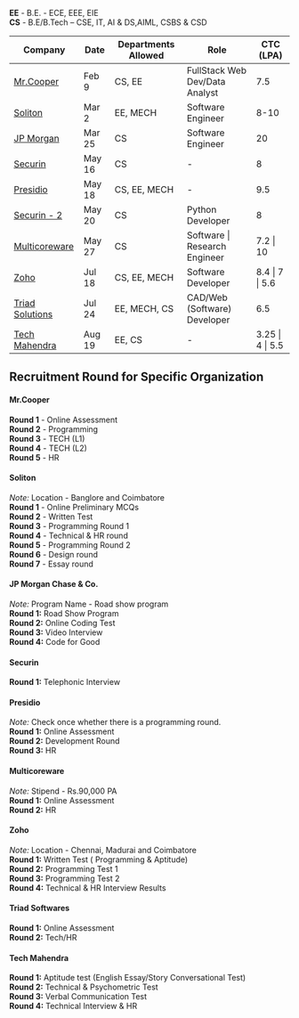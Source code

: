 **EE** - B.E. - ECE, EEE, EIE  
**CS** - B.E/B.Tech – CSE, IT, AI & DS,AIML, CSBS & CSD  


| Company | Date | Departments Allowed | Role | CTC (LPA)|
| - | - | - | - | - |
| [Mr.Cooper](#mrcooper) | Feb 9 | CS, EE | FullStack Web Dev/Data Analyst | 7.5 
| [Soliton](#soliton) | Mar 2 | EE, MECH | Software Engineer | 8-10
| [JP Morgan](#jp-morgan-chase--co) | Mar 25 | CS | Software Engineer | 20 |
| [Securin](#securin) | May 16 | CS | - | 8
| [Presidio](#presidio) | May 18 | CS, EE, MECH | - | 9.5
| [Securin - 2](#securin) | May 20 | CS | Python Developer | 8
| [Multicoreware](#multicoreware) | May 27 | CS | Software \| Research Engineer | 7.2 \| 10
| [Zoho](#zoho) | Jul 18 | CS, EE, MECH | Software Developer | 8.4 \| 7 \| 5.6 |
| [Triad Solutions](#triad-softwares) | Jul 24 | EE, MECH, CS | CAD/Web (Software)      Developer | 6.5 |
| [Tech Mahendra](#tech-mahendra) | Aug 19 | EE, CS | - | 3.25 \| 4 \| 5.5 |

## Recruitment Round for Specific Organization

#### Mr.Cooper

**Round 1** - Online Assessment  
**Round 2** - Programming  
**Round 3** - TECH (L1)  
**Round 4** - TECH (L2)  
**Round 5** - HR  

#### Soliton
*Note:* Location - Banglore and Coimbatore    
**Round 1** - Online Preliminary MCQs  
**Round 2** - Written Test  
**Round 3** -  Programming Round 1    
**Round 4** -  Technical & HR round  
**Round 5** - Programming Round 2  
**Round 6** - Design round  
**Round 7** - Essay round  

#### JP Morgan Chase & Co.
*Note:* Program Name - Road show program  
**Round 1:** Road Show Program  
**Round 2:** Online Coding Test  
**Round 3:** Video Interview  
**Round 4:** Code for Good  

#### Securin
**Round 1:** Telephonic Interview  

#### Presidio
*Note:* Check once whether there is a programming round.  
**Round 1:** Online Assessment  
**Round 2:** Development Round  
**Round 3:** HR  

#### Multicoreware
*Note:* Stipend - Rs.90,000 PA  
**Round 1:** Online Assessment  
**Round 2:** HR  

#### Zoho
*Note:* Location - Chennai, Madurai and Coimbatore  
**Round 1:** Written Test ( Programming & Aptitude)  
**Round 2:** Programming Test 1  
**Round 3:** Programming Test 2  
**Round 4:** Technical & HR Interview Results  

#### Triad Softwares

**Round 1:** Online Assessment  
**Round 2:** Tech/HR  

#### Tech Mahendra

**Round 1:** Aptitude test (English Essay/Story Conversational Test)  
**Round 2:** Technical & Psychometric Test  
**Round 3:** Verbal Communication Test  
**Round 4:** Technical Interview & HR   